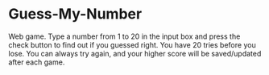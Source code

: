 # Guess-My-Number
Web game. Type a number from 1 to 20  in the input box and press the check button to find out if you guessed right. You have 20 tries before you lose. You can always try again, and your higher score will be saved/updated after each game.
